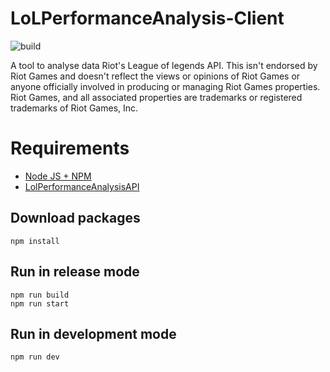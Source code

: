 # LoLPerformanceAnalysis-Client
![build](https://github.com/OleeL/LoLPerformanceAnalysis-API/workflows/Build%20LoLPerformanceAnalysis%20Client/badge.svg)

A tool to analyse data Riot's League of legends API. This isn't endorsed by Riot Games and doesn't reflect the views or opinions of Riot Games or anyone officially involved in producing or managing Riot Games properties. Riot Games, and all associated properties are trademarks or registered trademarks of Riot Games, Inc.

# Requirements

* [Node JS + NPM](https://nodejs.org/en/)
* [LolPerformanceAnalysisAPI](https://github.com/OleeL/LoLPerformanceAnalysis-API)

## Download packages
```
npm install
```

## Run in release mode
```
npm run build
npm run start
```

## Run in development mode
```
npm run dev
```